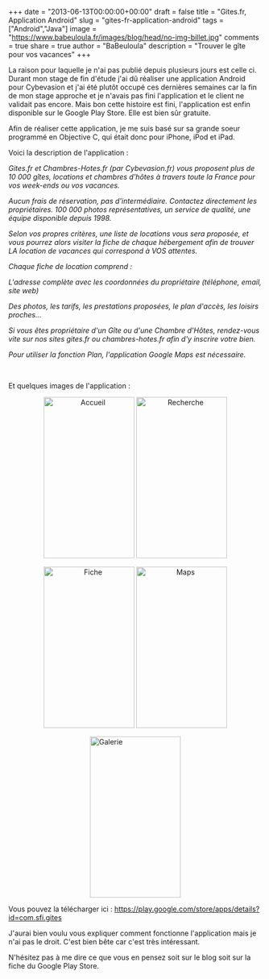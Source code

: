 +++
date = "2013-06-13T00:00:00+00:00"
draft = false
title = "Gites.fr, Application Android"
slug = "gites-fr-application-android"
tags = ["Android","Java"]
image = "https://www.babeuloula.fr/images/blog/head/no-img-billet.jpg"
comments = true
share = true
author = "BaBeuloula"
description = "Trouver le gîte pour vos vacances"
+++

<p>La raison pour laquelle je n&#39;ai pas publi&eacute; depuis plusieurs jours est celle ci. Durant mon stage de fin d&#39;&eacute;tude j&#39;ai d&ucirc; r&eacute;aliser une application Android pour Cybevasion et j&#39;ai &eacute;t&eacute; plut&ocirc;t occup&eacute; ces derni&egrave;res semaines car la fin de mon stage approche et je n&#39;avais pas fini l&#39;application et le client ne validait pas encore. Mais bon cette histoire est fini, l&#39;application est enfin disponible sur le Google Play Store. Elle est bien s&ucirc;r gratuite.</p>
<!--more-->

<p>Afin de r&eacute;aliser cette application, je me suis bas&eacute; sur sa grande soeur programm&eacute; en Objective C, qui &eacute;tait donc pour iPhone, iPod et iPad.</p>

<p>Voici la description de l&#39;application :</p>

<p><em>Gites.fr et Chambres-Hotes.fr (par Cybevasion.fr) vous proposent plus de 10 000 g&icirc;tes, locations et chambres d&#39;h&ocirc;tes &agrave; travers toute la France pour vos week-ends ou vos vacances.</em></p>

<p><em>Aucun frais de r&eacute;servation, pas d&#39;interm&eacute;diaire. Contactez directement les propri&eacute;taires. 100 000 photos repr&eacute;sentatives, un service de qualit&eacute;, une &eacute;quipe disponible depuis 1998.</em></p>

<p><em>Selon vos propres crit&egrave;res, une liste de locations vous sera propos&eacute;e, et vous pourrez alors visiter la fiche de chaque h&eacute;bergement afin de trouver LA location de vacances qui correspond &agrave; VOS attentes.</em></p>

<p><em>Chaque fiche de location comprend :</em></p>

<p><em>L&#39;adresse compl&egrave;te avec les coordonn&eacute;es du propri&eacute;taire (t&eacute;l&eacute;phone, email, site web)</em></p>

<p><em>Des photos, les tarifs, les prestations propos&eacute;es, le plan d&#39;acc&egrave;s, les loisirs proches...</em></p>

<p><em>Si vous &ecirc;tes propri&eacute;taire d&#39;un G&icirc;te ou d&#39;une Chambre d&#39;H&ocirc;tes, rendez-vous vite sur nos sites gites.fr ou chambres-hotes.fr afin d&#39;y inscrire votre bien.</em></p>

<p><em>Pour utiliser la fonction Plan, l&#39;application Google Maps est n&eacute;cessaire.</em></p>

<p>&nbsp;</p>

<p>Et quelques images de l&#39;application :</p>

<p style="text-align:center"><a class="zoombox zgallery1" href="https://www.babeuloula.fr/images/cybevasion1.png" title="Accueil"><img alt="Accueil" src="https://www.babeuloula.fr/images/cybevasion1.png" style="height:320px; width:180px" /></a>&nbsp;<a class="zoombox zgallery1" href="https://www.babeuloula.fr/images/cybevasion2.png" title="Recherche"><img alt="Recherche" src="https://www.babeuloula.fr/images/cybevasion2.png" style="height:320px; width:180px" /></a></p>

<p style="text-align:center"><a class="zoombox zgallery1" href="https://www.babeuloula.fr/images/cybevasion3.png" title="Fiche"><img alt="Fiche" src="https://www.babeuloula.fr/images/cybevasion3.png" style="height:320px; width:180px" /></a>&nbsp;<a class="zoombox zgallery1" href="https://www.babeuloula.fr/images/cybevasion4.png" title="Maps"><img alt="Maps" src="https://www.babeuloula.fr/images/cybevasion4.png" style="height:320px; width:180px" /></a></p>

<p><a class="zoombox zgallery1" href="https://www.babeuloula.fr/images/cybevasion5.png" title="Galerie"><img alt="Galerie" src="https://www.babeuloula.fr/images/cybevasion5.png" style="display:block; height:320px; margin-left:auto; margin-right:auto; width:180px" /></a></p>

<p>Vous pouvez la t&eacute;l&eacute;charger ici :&nbsp;<a href="https://play.google.com/store/apps/details?id=com.sfi.gites">https://play.google.com/store/apps/details?id=com.sfi.gites</a></p>

<p>J&#39;aurai bien voulu vous expliquer comment fonctionne l&#39;application mais je n&#39;ai pas le droit. C&#39;est bien b&ecirc;te car c&#39;est tr&egrave;s&nbsp;int&eacute;ressant.</p>

<p>N&#39;h&eacute;sitez pas &agrave; me dire ce que vous en pensez soit sur le blog soit sur la fiche du Google Play Store.</p>
